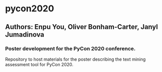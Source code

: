 # pycon2020

## Authors: Enpu You, Oliver Bonham-Carter, Janyl Jumadinova

### Poster development for the PyCon 2020 conference.

Repository to host materials for the poster describing the text mining assessment tool for PyCon 2020.
